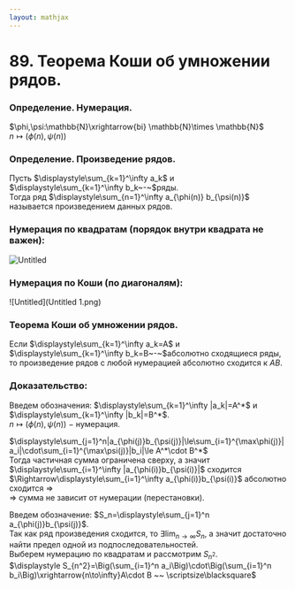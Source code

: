 ```yaml
---  
layout: mathjax  
---  
```

  
# 89. Теорема Коши об умножении рядов.  
  
### Определение. Нумерация.  
$\phi,\psi:\mathbb{N}\xrightarrow{bi} \mathbb{N}\times \mathbb{N}$  
$n\mapsto\big(\phi(n),\psi(n)\big)$  
  
### Определение. Произведение рядов.  
Пусть $\displaystyle\sum_{k=1}^\infty a_k$ и $\displaystyle\sum_{k=1}^\infty b_k~-~$ряды.  
Тогда ряд $\displaystyle\sum_{n=1}^\infty a_{\phi(n)} b_{\psi(n)}$ называется произведением данных рядов.  
  
### Нумерация по квадратам (порядок внутри квадрата не важен):  
  
![Untitled](Untitled.png)  
  
### Нумерация по Коши (по диагоналям):  
  
![Untitled](Untitled 1.png)  
  
### Теорема Коши об умножении рядов.  
Если $\displaystyle\sum_{k=1}^\infty a_k=A$ и $\displaystyle\sum_{k=1}^\infty b_k=B~-~$абсолютно сходящиеся ряды,  
то произведение рядов с любой нумерацией абсолютно сходится к $AB$.  
  
### Доказательство:  
Введем обозначения: $\displaystyle\sum_{k=1}^\infty |a_k|=A^*$ и $\displaystyle\sum_{k=1}^\infty |b_k|=B^*$.  
$n\mapsto\big(\phi(n),\psi(n)\big)~-~$нумерация.  
  
$\displaystyle\sum_{j=1}^n|a_{\phi(j)}b_{\psi(j)}|\le\sum_{i=1}^{\max\phi(j)}|a_i|\cdot\sum_{i=1}^{\max\psi(j)}|b_i|\le A^*\cdot B^*$  
Тогда частичная сумма ограничена сверху, а значит  
$\displaystyle\sum_{i=1}^\infty |a_{\phi(i)}b_{\psi(i)}|$ сходится $\Rightarrow\displaystyle\sum_{i=1}^\infty a_{\phi(i)}b_{\psi(i)}$ абсолютно сходится $\Rightarrow$  
$\Rightarrow$ сумма не зависит от нумерации (перестановки).  
  
Введем обозначение: $S_n=\displaystyle\sum_{j=1}^n a_{\phi(j)}b_{\psi(j)}$.  
Так как ряд произведения сходится, то $\exists\displaystyle\lim_{n\to\infty}S_n$, а значит достаточно найти предел одной из подпоследовательностей.  
Выберем нумерацию по квадратам и рассмотрим $S_{n^2}$.  
$\displaystyle S_{n^2}=\Big(\sum_{i=1}^n a_i\Big)\cdot\Big(\sum_{i=1}^n b_i\Big)\xrightarrow{n\to\infty}A\cdot B ~~ \scriptsize\blacksquare$  

